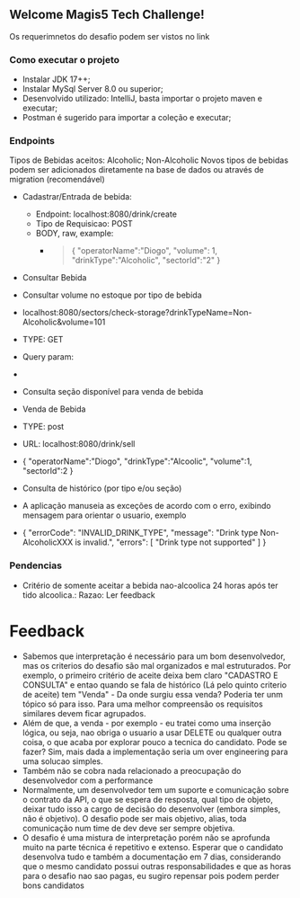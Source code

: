 ## Welcome Magis5 Tech Challenge!

Os requerimnetos do desafio podem ser vistos no link

### Como executar o projeto
- Instalar JDK 17++;
- Instalar MySql Server 8.0 ou superior;
- Desenvolvido utilizado: IntelliJ, basta importar o projeto maven e executar;
- Postman é sugerido para importar a coleção e executar;


### Endpoints
Tipos de Bebidas aceitos: Alcoholic; Non-Alcoholic
Novos tipos de bebidas podem ser adicionados diretamente na base de dados ou através de migration (recomendável)

- Cadastrar/Entrada de bebida:
	- Endpoint: localhost:8080/drink/create
	- Tipo de Requisicao: POST
	- BODY, raw, example:
		- > {
    "operatorName":"Diogo",
    "volume": 1,
    "drinkType":"Alcoholic",
    "sectorId":"2"
}

- Consultar Bebida
- Consultar volume no estoque por tipo de bebida
-  localhost:8080/sectors/check-storage?drinkTypeName=Non-Alcoholic&volume=101
-  TYPE: GET
-  Query param:
-  
- Consulta seção disponível para venda de bebida
- Venda de Bebida
- TYPE: post
- URL: localhost:8080/drink/sell
- {
    "operatorName":"Diogo",
    "drinkType":"Alcoolic",
    "volume":1,
    "sectorId":2
}
- Consulta de histórico (por tipo e/ou seção)

- A aplicação manuseia as exceções  de acordo com o erro, exibindo mensagem para orientar o usuario, exemplo
- {
    "errorCode": "INVALID_DRINK_TYPE",
    "message": "Drink type Non-AlcoholicXXX is invalid.",
    "errors": [
        "Drink type not supported"
    ]
}
 
### Pendencias
- Critério de somente aceitar a bebida nao-alcoolica 24 horas após ter tido alcoolica.: Razao: Ler feedback

# Feedback
- Sabemos que interpretação é necessário para um bom desenvolvedor, mas os criterios do desafio são mal organizados e mal estruturados. Por exemplo, o primeiro critério de aceite deixa bem claro "CADASTRO E CONSULTA" e entao quando se fala de histórico (Lá pelo quinto criterio de aceite) tem "Venda" - Da onde surgiu essa venda? Poderia ter unm tópico só para isso. Para uma melhor compreensão os requisitos similares devem ficar agrupados.
- Além de que, a venda - por exemplo - eu tratei como uma inserção lógica, ou seja, nao obriga o usuario a usar DELETE ou qualquer outra coisa, o que acaba por explorar pouco a tecnica do candidato. Pode se fazer? Sim, mais dada a implementação seria um over engineering para uma solucao simples.
- Também não se cobra nada relacionado a preocupação do desenvolvedor com a performance
- Normalmente, um desenvolvedor tem um suporte e comunicação sobre o contrato da API, o que se espera de resposta, qual tipo de objeto, deixar tudo isso a cargo de decisão do desenvolver (embora simples, não é objetivo). O desafio pode ser mais objetivo, alias, toda comunicação num time de dev deve ser sempre objetiva.
- O desafio é uma mistura de interpretação porém não se aprofunda muito na parte técnica é repetitivo e extenso. Esperar que o candidato desenvolva tudo e também a documentação  em 7 dias,  considerando que o mesmo candidato possui outras responsabilidades e que as horas para o desafio nao sao pagas, eu sugiro repensar pois podem perder bons candidatos 

